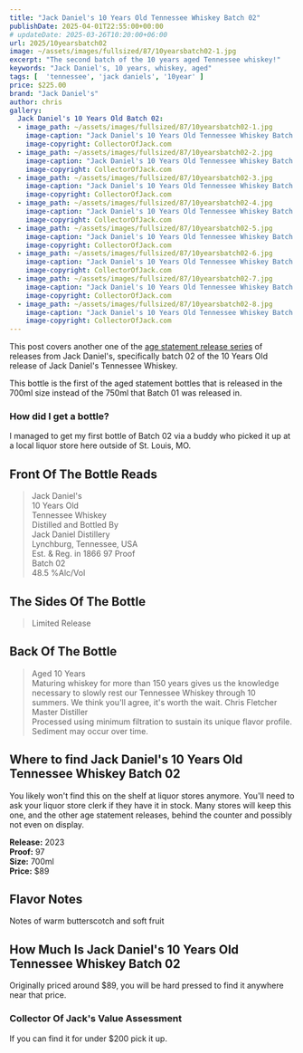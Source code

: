 ```yaml
---
title: "Jack Daniel's 10 Years Old Tennessee Whiskey Batch 02"
publishDate: 2025-04-01T22:55:00+00:00
# updateDate: 2025-03-26T10:20:00+06:00
url: 2025/10yearsbatch02
image: ~/assets/images/fullsized/87/10yearsbatch02-1.jpg
excerpt: "The second batch of the 10 years aged Tennessee whiskey!"
keywords: "Jack Daniel's, 10 years, whiskey, aged"
tags: [  'tennessee', 'jack daniels', '10year' ]
price: $225.00
brand: "Jack Daniel's"
author: chris
gallery:
  Jack Daniel's 10 Years Old Batch 02:
  - image_path: ~/assets/images/fullsized/87/10yearsbatch02-1.jpg
    image-caption: "Jack Daniel's 10 Years Old Tennessee Whiskey Batch 02"
    image-copyright: CollectorOfJack.com
  - image_path: ~/assets/images/fullsized/87/10yearsbatch02-2.jpg
    image-caption: "Jack Daniel's 10 Years Old Tennessee Whiskey Batch 02"
    image-copyright: CollectorOfJack.com
  - image_path: ~/assets/images/fullsized/87/10yearsbatch02-3.jpg
    image-caption: "Jack Daniel's 10 Years Old Tennessee Whiskey Batch 02"
    image-copyright: CollectorOfJack.com
  - image_path: ~/assets/images/fullsized/87/10yearsbatch02-4.jpg
    image-caption: "Jack Daniel's 10 Years Old Tennessee Whiskey Batch 02"
    image-copyright: CollectorOfJack.com
  - image_path: ~/assets/images/fullsized/87/10yearsbatch02-5.jpg
    image-caption: "Jack Daniel's 10 Years Old Tennessee Whiskey Batch 02"
    image-copyright: CollectorOfJack.com
  - image_path: ~/assets/images/fullsized/87/10yearsbatch02-6.jpg
    image-caption: "Jack Daniel's 10 Years Old Tennessee Whiskey Batch 02"
    image-copyright: CollectorOfJack.com
  - image_path: ~/assets/images/fullsized/87/10yearsbatch02-7.jpg
    image-caption: "Jack Daniel's 10 Years Old Tennessee Whiskey Batch 02"
    image-copyright: CollectorOfJack.com
  - image_path: ~/assets/images/fullsized/87/10yearsbatch02-8.jpg
    image-caption: "Jack Daniel's 10 Years Old Tennessee Whiskey Batch 02"
    image-copyright: CollectorOfJack.com
---
```

This post covers another one of the [age statement release series](/series/aged-releases) of releases from Jack Daniel's, specifically batch 02 of the 10 Years Old release of Jack Daniel's Tennessee Whiskey.

This bottle is the first of the aged statement bottles that is released in the 700ml size instead of the 750ml that Batch 01 was released in.

### How did I get a bottle?
I managed to get my first bottle of Batch 02 via a buddy who picked it up at a local liquor store here outside of St. Louis, MO.

## Front Of The Bottle Reads
> Jack Daniel's  
> 10 Years Old  
> Tennessee Whiskey   
> Distilled and Bottled By    
> Jack Daniel Distillery  
> Lynchburg, Tennessee, USA  
> Est. & Reg. in 1866
> 97 Proof  
> Batch 02  
> 48.5 %Alc/Vol  

## The Sides Of The Bottle
> Limited Release   

## Back Of The Bottle
> Aged 10 Years  
> Maturing whiskey for more than 150 years gives us the knowledge necessary to slowly rest our Tennessee Whiskey through 10 summers. We think you'll agree, it's worth the wait.
> Chris Fletcher Master Distiller  
> Processed using minimum filtration  to sustain its unique flavor profile. Sediment may occur over time.

## Where to find Jack Daniel's 10 Years Old Tennessee Whiskey Batch 02
You likely won't find this on the shelf at liquor stores anymore. You'll need to ask your liquor store clerk if they have it in stock. Many stores will keep this one, and the other age statement releases, behind the counter and possibly not even on display. 

**Release:** 2023  
**Proof:** 97  
**Size:** 700ml  
**Price:** $89  

## Flavor Notes
Notes of warm butterscotch and soft fruit

## How Much Is Jack Daniel's 10 Years Old Tennessee Whiskey Batch 02
Originally priced around $89, you will be hard pressed to find it anywhere near that price. 
 
### Collector Of Jack's Value Assessment
If you can find it for under $200 pick it up.

